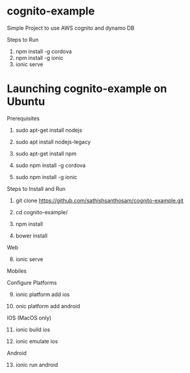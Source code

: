 # cognito-example
Simple Project to use AWS cognito and dynamo DB

Steps to Run
1. npm install -g cordova
2. npm install -g ionic
3. ionic serve


# Launching cognito-example on Ubuntu 

Prerequisites

1. sudo apt-get install nodejs

2. sudo apt install nodejs-legacy

3. sudo apt-get install npm

4. sudo npm install -g cordova

5. sudo npm install -g ionic


Steps to Install and Run

1. git clone https://github.com/sathishsanthosam/cognito-example.git

2. cd cognito-example/

3. npm install

4. bower install


Web 

8. ionic serve

Mobiles

Configure Platforms

9. ionic platform add ios

10. onic platform add android

IOS (MacOS only)

11. ionic build ios

12. ionic emulate ios

Android

13. ionic run android





